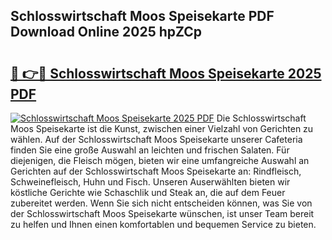 ## Schlosswirtschaft Moos Speisekarte PDF Download Online 2025 hpZCp

# <h2><a href="http://gcaoeh8.nevu.top/?p=Schlosswirtschaft+Moos+Speisekarte">🔗 👉🔴 Schlosswirtschaft Moos Speisekarte 2025 PDF</a></h2>

[![Schlosswirtschaft Moos Speisekarte 2025 PDF](https://i.imgur.com/dBaPXMq.png)](http://gcaoeh8.nevu.top/?p=Schlosswirtschaft+Moos+Speisekarte)
Die Schlosswirtschaft Moos Speisekarte ist die Kunst, zwischen einer Vielzahl von Gerichten zu wählen. Auf der Schlosswirtschaft Moos Speisekarte unserer Cafeteria finden Sie eine große Auswahl an leichten und frischen Salaten. Für diejenigen, die Fleisch mögen, bieten wir eine umfangreiche Auswahl an Gerichten auf der Schlosswirtschaft Moos Speisekarte an: Rindfleisch, Schweinefleisch, Huhn und Fisch. Unseren Auserwählten bieten wir köstliche Gerichte wie Schaschlik und Steak an, die auf dem Feuer zubereitet werden. Wenn Sie sich nicht entscheiden können, was Sie von der Schlosswirtschaft Moos Speisekarte wünschen, ist unser Team bereit zu helfen und Ihnen einen komfortablen und bequemen Service zu bieten.
